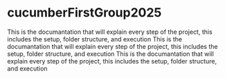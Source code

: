 # cucumberFirstGroup2025
This is the documantation that will explain every step of the project, this includes the setup, folder structure, and execution
This is the documantation that will explain every step of the project, this includes the setup, folder structure, and execution
This is the documantation that will explain every step of the project, this includes the setup, folder structure, and execution